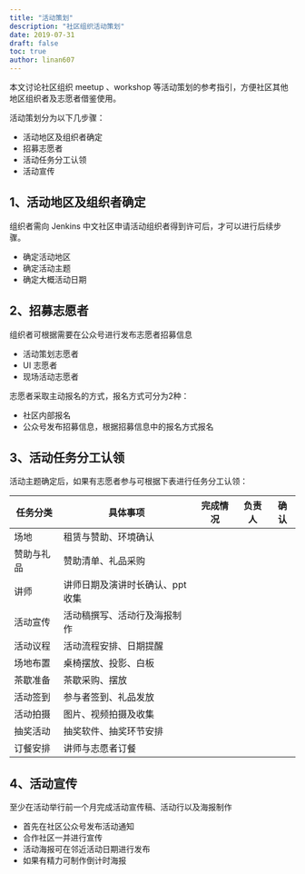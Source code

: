```yaml
---
title: "活动策划"
description: "社区组织活动策划"
date: 2019-07-31
draft: false
toc: true
author: linan607
---
```


本文讨论社区组织 meetup 、workshop 等活动策划的参考指引，方便社区其他地区组织者及志愿者借鉴使用。

活动策划分为以下几步骤：
- 活动地区及组织者确定
- 招募志愿者
- 活动任务分工认领
- 活动宣传

## 1、活动地区及组织者确定
组织者需向 Jenkins 中文社区申请活动组织者得到许可后，才可以进行后续步骤。
- 确定活动地区
- 确定活动主题
- 确定大概活动日期

## 2、招募志愿者
组织者可根据需要在公众号进行发布志愿者招募信息
- 活动策划志愿者
- UI 志愿者
- 现场活动志愿者

志愿者采取主动报名的方式，报名方式可分为2种：
- 社区内部报名
- 公众号发布招募信息，根据招募信息中的报名方式报名


## 3、活动任务分工认领
活动主题确定后，如果有志愿者参与可根据下表进行任务分工认领：

| 任务分类 | 具体事项 | 完成情况 | 负责人 | 确认 |
|----|----|----|----|----|
| 场地 | 租赁与赞助、环境确认 | | | |
| 赞助与礼品 | 赞助清单、礼品采购 | | | |
| 讲师 | 讲师日期及演讲时长确认、ppt 收集 | | | |
| 活动宣传 | 活动稿撰写、活动行及海报制作 | | | |
| 活动议程 | 活动流程安排、日期提醒 | | | |
| 场地布置 | 桌椅摆放、投影、白板 | | | |
| 茶歇准备 | 茶歇采购、摆放 | | | |
| 活动签到 | 参与者签到、礼品发放 | | | |
| 活动拍摄 | 图片、视频拍摄及收集 | | | |
| 抽奖活动 | 抽奖软件、抽奖环节安排 | | | |
| 订餐安排 | 讲师与志愿者订餐 | | | |

## 4、活动宣传
至少在活动举行前一个月完成活动宣传稿、活动行以及海报制作
- 首先在社区公众号发布活动通知
- 合作社区一并进行宣传
- 活动海报可在邻近活动日期进行发布
- 如果有精力可制作倒计时海报

